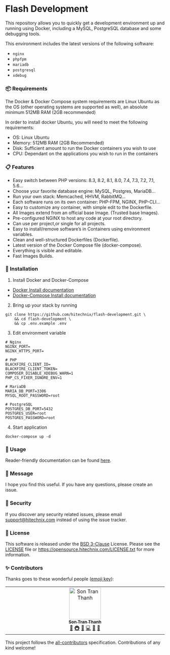 # Flash Development

This repository allows you to quickly get a development environment up and running using Docker, including a MySQL,
PostgreSQL
database and some debugging tools.

This environment includes the latest versions of the following software:

- `nginx`
- `phpfpm`
- `mariadb`
- `postgresql`
- `xdebug`

### 📦 Requirements

The Docker & Docker Compose system requirements are Linux Ubuntu as the OS (other operating systems are supported as
well), an absolute minimum 512MB RAM (2GB recommended)

In order to install docker Ubuntu, you will need to meet the following requirements:

- OS: Linux Ubuntu
- Memory: 512MB RAM (2GB Recommended)
- Disk: Sufficient amount to run the Docker containers you wish to use
- CPU: Dependant on the applications you wish to run in the containers

### 📋 Features

- Easy switch between PHP versions: 8.3, 8.2, 8.1, 8.0, 7.4, 7.3, 7.2, 7.1, 5.6…
- Choose your favorite database engine: MySQL, Postgres, MariaDB…
- Run your own stack: Memcached, HHVM, RabbitMQ…
- Each software runs on its own container: PHP-FPM, NGINX, PHP-CLI…
- Easy to customize any container, with simple edit to the Dockerfile.
- All Images extend from an official base Image. (Trusted base Images).
- Pre-configured NGINX to host any code at your root directory.
- Can use per project,or single for all projects.
- Easy to install/remove software’s in Containers using environment variables.
- Clean and well-structured Dockerfiles (Dockerfile).
- Latest version of the Docker Compose file (docker-compose).
- Everything is visible and editable.
- Fast Images Builds.

### 🔧 Installation

1. Install Docker and Docker-Compose

- [Docker Install documentation](https://docs.docker.com/install/)
- [Docker-Compose Install documentation](https://docs.docker.com/compose/install/)

2. Bring up your stack by running

```shell
git clone https://github.com/hitechnix/flash-development.git \
    && cd flash-development \
    && cp .env.example .env
```

3. Edit environment variable

```dotenv
# Nginx
NGINX_PORT=
NGINX_HTTPS_PORT=

# PHP
BLACKFIRE_CLIENT_ID=
BLACKFIRE_CLIENT_TOKEN=
COMPOSER_DISABLE_XDEBUG_WARN=1
PHP_CS_FIXER_IGNORE_ENV=1

# MariaDB
MARIA_DB_PORT=3306
MYSQL_ROOT_PASSWORD=root

# PostgreSQL
POSTGRES_DB_PORT=5432
POSTGRES_USER=root
POSTGRES_PASSWORD=root
```

4. Start application

```shell
docker-compose up -d
```

### 📝 Usage

Reader-friendly documentation can be found [here][link-docs].

### 📨 Message

I hope you find this useful. If you have any questions, please create an issue.

### 🔐 Security

If you discover any security related issues, please email support@hitechnix.com instead of using the issue tracker.

### 📖 License

This software is released under the [BSD 3-Clause][link-license] License. Please see the [LICENSE](LICENSE) file
or https://opensource.hitechnix.com/LICENSE.txt for more information.

### ✨ Contributors

Thanks goes to these wonderful people ([emoji key](https://allcontributors.org/docs/en/emoji-key)):

<!-- ALL-CONTRIBUTORS-LIST:START - Do not remove or modify this section -->
<!-- prettier-ignore-start -->
<!-- markdownlint-disable -->
<table>
  <td align="center" valign="top" width="14.28%">
    <a href="https://trants.me">
      <img src="https://avatars.githubusercontent.com/u/40693126?v=4?s=100" width="100px;" alt="Son Tran Thanh" />
      <br />
      <sub>
        <b>Son Tran Thanh</b>
      </sub>
    </a>
    <br />
    <a href="#tool-trants" title="Tools">🔧</a>
    <a href="#infra-trants" title="Infrastructure (Hosting, Build-Tools, etc)">🚇</a>
    <a href="#maintenance-trants" title="Maintenance">🚧</a>
    <a href="https://github.com/hitechnix/flash-development/commits?author=trants" title="Code">💻</a>
    <a href="https://github.com/hitechnix/flash-development/commits?author=trants" title="Documentation">📖</a>
    <a href="https://github.com/hitechnix/flash-development/pulls?q=is%3Apr+reviewed-by%3Atrants" title="Reviewed Pull Requests">👀</a>
  </td>
</table>

<!-- markdownlint-restore -->
<!-- prettier-ignore-end -->

<!-- ALL-CONTRIBUTORS-LIST:END -->

This project follows the [all-contributors](https://allcontributors.org) specification.
Contributions of any kind welcome!

[link-docs]:https://opensource.hitechnix.com/flash-development

[link-license]: https://opensource.org/license/bsd-3-clause
